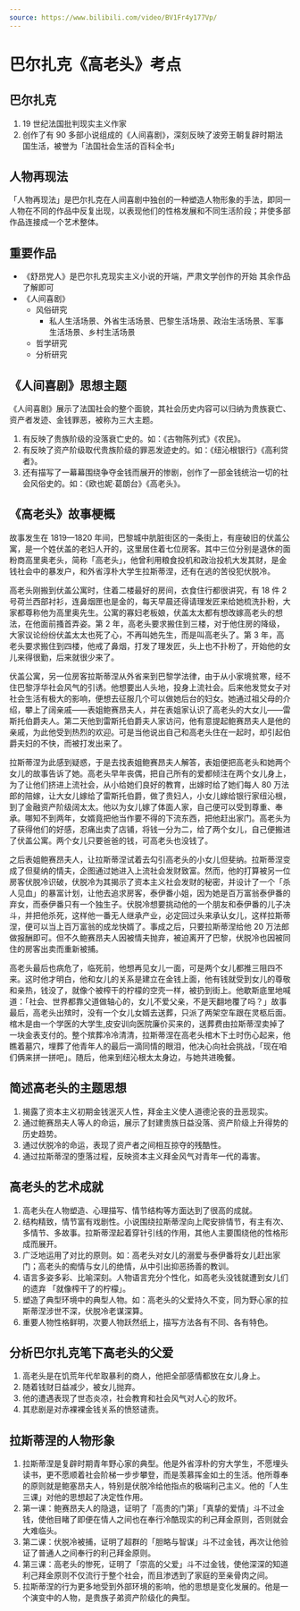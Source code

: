 ```yaml
---
source: https://www.bilibili.com/video/BV1Fr4y177Vp/
---
```


# 巴尔扎克《高老头》考点

## 巴尔扎克

1. 19 世纪法国批判现实主义作家
2. 创作了有 90 多部小说组成的《人间喜剧》，深刻反映了波旁王朝复辟时期法国生活，被誉为「法国社会生活的百科全书」

## 人物再现法

「人物再现法」是巴尔扎克在人间喜剧中独创的一种塑造人物形象的手法，即同一人物在不同的作品中反复出现，以表现他们的性格发展和不同生活阶段；并使多部作品连接成一个艺术整体。

## 重要作品

- 《舒昂党人》是巴尔扎克现实主义小说的开端，严肃文学创作的开始
  其余作品了解即可
- 《人间喜剧》
  - 风俗研究
    - 私人生活场景、外省生活场景、巴黎生活场景、政治生活场景、军事生活场景、乡村生活场景
  - 哲学研究
  - 分析研究

## 《人间喜剧》思想主题

《人间喜剧》展示了法国社会的整个面貌，其社会历史内容可以归纳为贵族衰亡、资产者发迹、金钱罪恶，被称为三大主题。

1. 有反映了贵族阶级的没落衰亡史的。如：《古物陈列式》《农民》。
2. 有反映了资产阶级取代贵族阶级的罪恶发迹史的。如：《纽沁根银行》《高利贷者》。
3. 还有描写了一幕幕围绕争夺金钱而展开的惨剧，创作了一部金钱统治一切的社会风俗史的。如：《欧也妮·葛朗台》《高老头》。

## 《高老头》故事梗概

故事发生在 1819—1820 年间，巴黎城中肮脏街区的一条街上，有座破旧的伏盖公寓，是一个姓伏盖的老妇人开的，这里居住着七位房客。其中三位分别是退休的面粉商高里奥老头，简称「高老头」，他曾利用粮食投机和政治投机大发其财，是金钱社会中的暴发户，和外省淳朴大学生拉斯蒂涅，还有在逃的苦役犯伏脱冷。

高老头刚搬到伏盖公寓时，住着二楼最好的房间，衣食住行都很讲究，有 18 件 2 号荷兰西部衬衫，连鼻烟匣也是金的，每天早晨还得请理发匠来给她梳洗扑粉，大家都尊称他为高里奥先生。公寓的寡妇老板娘，伏盖太太都有想改嫁高老头的想法，在他面前搔首弄姿。第 2 年，高老头要求搬住到三楼，对于他住房的降级，大家议论纷纷伏盖太太也死了心，不再叫她先生，而是叫高老头了。第 3 年，高老头要求搬住到四楼，他戒了鼻烟，打发了理发匠，头上也不扑粉了，开始他的女儿来得很勤，后来就很少来了。

伏盖公寓，另一位房客拉斯蒂涅从外省来到巴黎学法律，由于从小家境贫寒，经不住巴黎浮华社会风气的引诱。他想要出人头地，投身上流社会。后来他发觉女子对社会生活有极大的影响，便想去征服几个可以做她后台的妇女。她通过祖父母的介绍，攀上了阔亲戚——表姐鲍赛昂夫人，并在表姐家认识了高老头的大女儿——雷斯托伯爵夫人。第二天他到雷斯托伯爵夫人家访问，他有意提起鲍赛昂夫人是他的亲戚，为此他受到热烈的欢迎。可是当他说出自己和高老头住在一起时，却引起伯爵夫妇的不快，而被打发出来了。

拉斯蒂涅为此感到疑惑，于是去找表姐鲍赛昂夫人解答，表姐便把高老头和她两个女儿的故事告诉了她。高老头早年丧偶，把自己所有的爱都倾注在两个女儿身上，为了让他们挤进上流社会，从小给她们良好的教育，出嫁时给了她们每人 80 万法郎的陪嫁，让大女儿嫁给了雷斯托伯爵，做了贵妇人，小女儿嫁给银行家纽沁根，到了金融资产阶级阔太太。他以为女儿嫁了体面人家，自己便可以受到尊重、奉承。哪知不到两年，女婿竟把他当作要不得的下流东西，把他赶出家门。高老头为了获得他们的好感，忍痛出卖了店铺，将钱一分为二，给了两个女儿，自己便搬进了伏盖公寓。两个女儿只要爸爸的钱，可高老头也没钱了。

之后表姐鲍赛昂夫人，让拉斯蒂涅试着去勾引高老头的小女儿但斐纳。拉斯蒂涅变成了但斐纳的情夫，企图通过她进入上流社会发财致富。然而，他的打算被另一位房客伏脱冷识破，伏脱冷为其揭示了资本主义社会发财的秘密，并设计了一个「杀人见血」的暴富计划，让他去追求房客，泰伊番小姐，因为她是百万富翁泰伊番的弃女，而泰伊番只有一个独生子。伏脱冷想要挑动他的一个朋友和泰伊番的儿子决斗，并把他杀死，这样他一番无人继承产业，必定回过头来承认女儿，这样拉斯蒂涅，便可以当上百万富翁的成龙快婿了。事成之后，只要拉斯蒂涅给他 20 万法郎做报酬即可。但不久鲍赛昂夫人因被情夫抛弃，被迫离开了巴黎，伏脱冷也因被同住的房客出卖而重新被捕。

高老头最后也病危了，临死前，他想再见女儿一面，可是两个女儿都推三阻四不来。这时他才明白，他和女儿的关系是建立在金钱上面，他有钱就受到女儿的尊敬和亲热，钱没了，就像个被榨干的柠檬的空壳一样，被扔到街上。他歇斯底里地喊道：「社会、世界都靠父道做轴心的，女儿不爱父亲，不是天翻地覆了吗？」故事最后，高老头出殡时，没有一个女儿女婿去送葬，只派了两架空车跟在灵柩后面。棺木是由一个学医的大学生,皮安训向医院廉价买来的，送葬费由拉斯蒂涅卖掉了一块金表支付的。整个殡葬冷冷清清，拉斯蒂涅在高老头棺木下土时伤心起来，他瞧着墓穴，埋葬了他青年人的最后一滴同情的眼泪，他决心向社会挑战，「现在咱们俩来拼一拼吧」。随后，他来到纽沁根太太身边，与她共进晚餐。

## 简述高老头的主题思想

1. 揭露了资本主义初期金钱泯灭人性，拜金主义使人道德沦丧的丑恶现实。
2. 通过鲍赛昂夫人等人的命运，展示了封建贵族日益没落、资产阶级上升得势的历史趋势。
3. 通过伏脱冷的命运，表现了资产者之间相互掠夺的残酷性。
4. 通过拉斯蒂涅的堕落过程，反映资本主义拜金风气对青年一代的毒害。

## 高老头的艺术成就

1. 高老头在人物塑造、心理描写、情节结构等方面达到了很高的成就。
2. 结构精致，情节富有戏剧性。小说围绕拉斯蒂涅向上爬安排情节，有主有次、多情节、多故事。拉斯蒂涅起着穿针引线的作用，其他人主要围绕他的性格形成而展开。
3. 广泛地运用了对比的原则。如：高老头对女儿的溺爱与泰伊番将女儿赶出家门；高老头的痴情与女儿的绝情，从中引出抑恶扬善的教训。
4. 语言多姿多彩、比喻深刻。人物语言充分个性化，如高老头没钱就遭到女儿们的遗弃
   「就像榨干了的柠檬」。
5. 塑造了典型环境中的典型人物。如：高老头的父爱持久不变，同为野心家的拉斯蒂涅涉世不深，伏脱冷老谋深算。
6. 重要人物性格鲜明，次要人物跃然纸上，描写方法各有不同、各有特色。

## 分析巴尔扎克笔下高老头的父爱

1. 高老头是在饥荒年代牟取暴利的商人，他把全部感情都放在女儿身上。
2. 随着钱财日益减少，被女儿抛弃。
3. 他的遭遇表现了世态炎凉，社会教育和社会风气对人心的败坏。
4. 其悲剧是对赤裸裸金钱关系的愤怒谴责。

## 拉斯蒂涅的人物形象

1. 拉斯蒂涅是复辟时期青年野心家的典型。他是外省淳朴的穷大学生，不愿埋头读书，更不愿顺着社会阶梯一步步攀登，而是羡慕挥金如土的生活。他所尊奉的原则就是鲍塞昂夫人，特别是伏脱冷给他指点的极端利己主义。他的「人生三课」对他的思想起了决定性作用。
2. 第一课：鲍赛昂夫人的隐退，证明了「高贵的门第」「真挚的爱情」斗不过金钱，使他目睹了即便在情人之间也在奉行冷酷现实的利己拜金原则，否则就会大难临头。
3. 第二课：伏脱冷被捕，证明了超群的「胆略与智谋」斗不过金钱，再次让他验证了普通人之间奉行的利己拜金原则。
4. 第三课：高老头的惨死，证明了「崇高的父爱」斗不过金钱，使他深深的知道利己拜金原则不仅流行于整个社会，而且渗透到了家庭的至亲骨肉之间。
5. 拉斯蒂涅的行为更多地受到外部环境的影响，他的思想是变化发展的。他是一个演变中的人物，是贵族子弟资产阶级化的典型。
